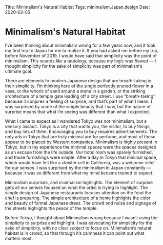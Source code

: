 Title: Minimalism's Natural Habitat
Tags: minimalism,Japan,design
Date: 2020-02-05

# Minimalism's Natural Habitat

I’ve been thinking about minimalism wrong for a few years now, and it took my first trip to Japan for me to realize it. If you had asked me before my trip, before November of 2019, I would have said that simplicity was the point of minimalism. This sounds like a tautology, because my logic was flawed — I thought simplicity for the sake of simplicity was part of minimalism’s ultimate goal.

There are elements to modern Japanese design that are breath-taking in their simplicity. I’m thinking here of the single perfectly pruned flower in a vase, or the whorls of sand around a stone in a garden, or the striking architecture of a temple gate leading off a city street. I use “breath-taking” because it conjures a feeling of surprise, and that’s part of what I mean. I was surprised by some of the simple beauty that I saw, but the nature of surprise means that what I’m seeing was different than what I expected.

What I came to expect as I wandered Tokyo was not minimalism, but a sensory assault. Tokyo is a city that wants you, the visitor, to buy things, and buy lots of them. Encouraging you to buy requires advertisements. The only ads in Tokyo that are truly minimal are for perfume, and most of those appear to be placed by Western companies. Minimalism is highly present in Tokyo, but in my experience the minimal spaces were the spaces designed as an escape from the life outside. Our hotel room was sparely furnished, and those furnishings were simple. After a day in Tokyo that minimal space, which would have felt like a cloister cell in California, was a welcome relief for our senses. I was surprised by the minimalism in Japan constantly — because it was so different from what my mind became trained to expect.

Minimalism surprises, and minimalism highlights. The element of surprise gets all our senses focused on what the artist is trying to highlight. The simple design of Japanese restaurants focuses attention on the food the chef is preparing. The simple architecture of a home highlights the color and beauty of formal Japanese dress. The crowd and noise and signage of the streets highlights the peace of the temple.

Before Tokyo, I thought about Minimalism wrong because I wasn’t using the simplicity to surprise and highlight. I was advocating for simplicity for the sake of simplicity, with no clear subject to focus on. Minimalism’s natural habitat is in crowd, so that through it’s calmness it can point out what matters most.
